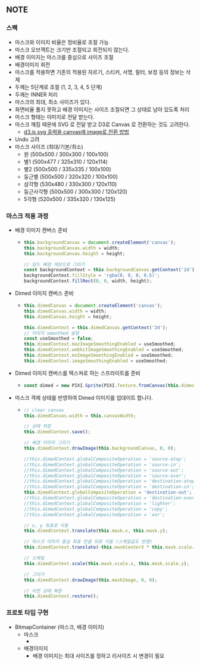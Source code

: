 ## NOTE



### 스펙

- 마스크와 이미지 비율은 정비율로 조절 가능
- 마스크 오브젝트는 크기만 조절되고 회전되지 않는다.
- 배경 이미지는 마스크를 중심으로 사이즈 조절
- 배경이미지 회전
- 마스크를 적용하면 기존의 적용된 자르기, 스티커, 서명, 필터, 보정 등의 정보는 삭제
- 두께는 5단계로 조절 (1, 2, 3, 4, 5 단계)
- 두께는 INNER 처리
- 마스크의 최대, 최소 사이즈가 있다.
- 화면비율 풀지 못하고 배경 이미지는 사이즈 조절되면 그 상태로 남아 있도록 처리
- 마스크 형태는 이미지로 전달 받는다.
- 마스크 깨짐 때문에 SVG 로 전달 받고 D3로 Canvas 로 전환하는 것도 고려한다.
  - [d3.js svg 출력을 canvas에 image로 전환 방법](http://yehongj.tistory.com/59)
- Undo 고려
- 마스크 사이즈 (최대/기본/최소)
  - 원 (500x500 / 300x300 / 100x100)
  - 별1 (500x477 / 325x310 / 120x114)
  - 별2 (500x500 / 335x335 / 100x100)
  - 둥근별 (500x500 / 320x320 / 100x100)
  - 삼각형 (530x480 / 330x300 / 120x110)
  - 둥근사각형 (500x500 / 300x300 / 120x120)
  - 5각형 (520x500 / 335x320 / 130x125)


### 마스크 적용 과정

- 배경 이미지 캔버스 준비

  - ```javascript
    this.backgroundCanvas = document.createElement('canvas');
    this.backgroundCanvas.width = width;
    this.backgroundCanvas.height = height;

    // 딤드 배경 색상으로 그리기
    const backgroundContext = this.backgroundCanvas.getContext('2d');
    backgroundContext.fillStyle = 'rgba(0, 0, 0, 0.5)';
    backgroundContext.fillRect(0, 0, width, height);
    ```

- Dimed 이미지 캔버스 준비

  - ```javascript
    this.dimedCanvas = document.createElement('canvas');
    this.dimedCanvas.width = width;
    this.dimedCanvas.height = height;

    this.dimedContext = this.dimedCanvas.getContext('2d');
    // 이미지 smoothed 설정
    const useSmoothed = false;
    this.dimedContext.mozImageSmoothingEnabled = useSmoothed;
    this.dimedContext.webkitImageSmoothingEnabled = useSmoothed;
    this.dimedContext.msImageSmoothingEnabled = useSmoothed;
    this.dimedContext.imageSmoothingEnabled = useSmoothed;
    ```

- Dimed 이미지 캔버스를 텍스쳐로 하는 스프라이트를 준비

  - ```javascript
    const dimed = new PIXI.Sprite(PIXI.Texture.fromCanvas(this.dimedCanvas));
    ```

- 마스크 객체 상태를 반영하여 Dimed 이미지를 업데이트 합니다.

  - ```javascript
    // clear canvas
    this.dimedCanvas.width = this.canvasWidth;

    // 상태 저장
    this.dimedContext.save();

    // 배경 이미지 그리기
    this.dimedContext.drawImage(this.backgroundCanvas, 0, 0);

    //this.dimedContext.globalCompositeOperation = 'source-atop';
    //this.dimedContext.globalCompositeOperation = 'source-in';
    //this.dimedContext.globalCompositeOperation = 'source-out';
    //this.dimedContext.globalCompositeOperation = 'source-over';
    //this.dimedContext.globalCompositeOperation = 'destination-atop';
    //this.dimedContext.globalCompositeOperation = 'destination-in';
    this.dimedContext.globalCompositeOperation = 'destination-out';
    //this.dimedContext.globalCompositeOperation = 'destination-over';
    //this.dimedContext.globalCompositeOperation = 'lighter';
    //this.dimedContext.globalCompositeOperation = 'copy';
    //this.dimedContext.globalCompositeOperation = 'xor';

    // x, y 좌표로 이동
    this.dimedContext.translate(this.mask.x, this.mask.y);

    // 마스크 이미지 중심 좌표 만큼 뒤로 이동 (스케일값도 반영)
    this.dimedContext.translate(-this.maskCenterX * this.mask.scale.x, -this.maskCenterY * this.mask.scale.y);

    // 스케일
    this.dimedContext.scale(this.mask.scale.x, this.mask.scale.y);

    // 그리기
    this.dimedContext.drawImage(this.maskImage, 0, 0);

    // 이전 상태 복원
    this.dimedContext.restore();
    ```

### 프로토 타입 구현

- BitmapContainer (마스크, 배경 이미지)
  - 마스크
    - ​
  - 배경이미지
    - 배경 이미지는 최대 사이즈를 정하고 리사이즈 시 변경이 필요​

